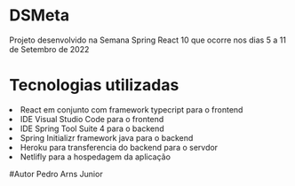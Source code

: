 # DSMeta
Projeto desenvolvido na Semana Spring React 10 que ocorre nos dias 5 a 11 de Setembro de 2022


# Tecnologias utilizadas
<li>React em conjunto com framework typecript para o frontend</li>
<li>IDE Visual Studio Code para o frontend</li>
<li>IDE Spring Tool Suite 4 para o backend</li>
<li>Spring Initializr framework java para o backend</li>
<li>Heroku para transferencia do backend para o servdor</li> 
<li>Netlifly para a hospedagem da aplicação</li>

#Autor
Pedro Arns Junior
